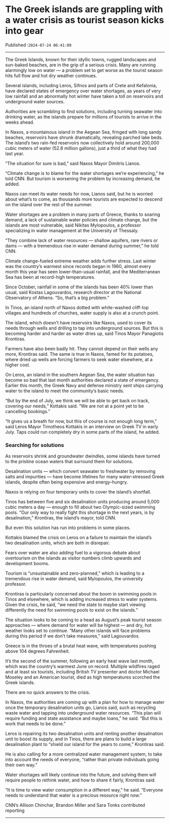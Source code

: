 # The Greek islands are grappling with a water crisis as tourist season kicks into gear

Published :`2024-07-24 06:41:09`

---

The Greek Islands, known for their idyllic towns, rugged landscapes and sun-baked beaches, are in the grip of a serious crisis. Many are running alarmingly low on water — a problem set to get worse as the tourist season hits full flow and hot dry weather continues.

Several islands, including Leros, Sifnos and parts of Crete and Kefalonia, have declared states of emergency over water shortages, as years of very low rainfall and an abnormally hot winter have taken a toll on reservoirs and underground water sources.

Authorities are scrambling to find solutions, including turning seawater into drinking water, as the islands prepare for millions of tourists to arrive in the weeks ahead.

In Naxos, a mountainous island in the Aegean Sea, fringed with long sandy beaches, reservoirs have shrunk dramatically, revealing parched lake beds. The island’s two rain-fed reservoirs now collectively hold around 200,000 cubic meters of water (52.8 million gallons), just a third of what they had last year.

“The situation for sure is bad,” said Naxos Mayor Dimitris Lianos.

“Climate change is to blame for the water shortages we’re experiencing,” he told CNN. But tourism is worsening the problem by increasing demand, he added.

Naxos can meet its water needs for now, Lianos said, but he is worried about what’s to come, as thousands more tourists are expected to descend on the island over the rest of the summer.

Water shortages are a problem in many parts of Greece, thanks to soaring demand, a lack of sustainable water policies and climate change, but the islands are most vulnerable, said Nikitas Mylopoulos, a professor specializing in water management at the University of Thessaly.

“They combine lack of water resources — shallow aquifers, rare rivers or dams — with a tremendous rise in water demand during summer,” he told CNN.

Climate change-fueled extreme weather adds further stress. Last winter was the country’s warmest since records began in 1960, almost every month this year has seen lower-than-usual rainfall, and the Mediterranean Sea has been at record-high temperatures.

Since October, rainfall in some of the islands has been 40% lower than usual, said Kostas Lagouvardos, research director at the National Observatory of Athens. “So, that’s a big problem.”

In Tinos, an island north of Naxos dotted with white-washed cliff-top villages and hundreds of churches, water supply is also at a crunch point.

The island, which doesn’t have reservoirs like Naxos, used to cover its needs through wells and drilling to tap into underground sources. But this is becoming harder and harder as water dries up, said Tinos Mayor Panagiotis Krontiras.

Farmers have also been badly hit. They cannot depend on their wells any more, Krontiras said. The same is true in Naxos, famed for its potatoes, where dried up wells are forcing farmers to seek water elsewhere, at a higher cost.

On Leros, an island in the southern Aegean Sea, the water situation has become so bad that last month authorities declared a state of emergency. Earlier this month, the Greek Navy and defense ministry sent ships carrying water to the island to meet the community’s basic needs.

“But by the end of July, we think we will be able to get back on track, covering our needs,” Kottakis said. “We are not at a point yet to be cancelling bookings.”

“It gives us a breath for now, but this of course is not enough long term,” said Leros Mayor Timotheos Kottakis in an interview on Greek TV in early July. Taps could run completely dry in some parts of the island, he added.

### Searching for solutions

As reservoirs shrink and groundwater dwindles, some islands have turned to the pristine ocean waters that surround them for solutions.

Desalination units — which convert seawater to freshwater by removing salts and impurities — have become lifelines for many water-stressed Greek islands, despite often being expensive and energy-hungry.

Naxos is relying on four temporary units to cover the island’s shortfall.

Tinos has between five and six desalination units producing around 5,000 cubic meters a day — enough to fill about two Olympic-sized swimming pools. “Our only way to really fight this shortage in the next years, is by desalination,” Krontiras, the island’s mayor, told CNN.

But even this solution has run into problems in some places.

Kottakis blamed the crisis on Leros on a failure to maintain the island’s two desalination units, which are both in disrepair.

Fears over water are also adding fuel to a vigorous debate about overtourism on the islands as visitor numbers climb upwards and development booms.

Tourism is “unsustainable and zero-planned,” which is leading to a tremendous rise in water demand, said Mylopoulos, the university professor.

Krontiras is particularly concerned about the boom in swimming pools in Tinos and elsewhere, which is adding increased stress to water systems. Given the crisis, he said, “we need the state to maybe start viewing differently the need for swimming pools to exist on the islands.”

The situation looks to be coming to a head as August’s peak tourist season approaches — where demand for water will be highest — and dry, hot weather looks set to continue. “Many other islands will face problems during this period if we don’t take measures,” said Lagouvardos.

Greece is in the throes of a brutal heat wave, with temperatures pushing above 104 degrees Fahrenheit.

It’s the second of the summer, following an early heat wave last month, which was the country’s warmest June on record. Multiple wildfires raged and at least six tourists, including British TV presenter and doctor Michael Moseley and an American tourist, died as high temperatures scorched the Greek islands.

There are no quick answers to the crisis.

In Naxos, the authorities are coming up with a plan for how to manage water once the temporary desalination units go, Lianos said, such as recycling waste water and tapping into underground water resources. “This plan will require funding and state assistance and maybe loans,” he said. “But this is work that needs to be done.”

Leros is repairing its two desalination units and renting another desalination unit to boost its supply, and in Tinos, there are plans to build a large desalination plant to “shield our island for the years to come,” Krontiras said.

He is also calling for a more centralized water management system, to take into account the needs of everyone, “rather than private individuals going their own way.”

Water shortages will likely continue into the future, and solving them will require people to rethink water, and how to share it fairly, Krontiras said.

“It is time to view water consumption in a different way,” he said. “Everyone needs to understand that water is a precious resource right now.”

CNN’s Allison Chinchar, Brandon Miller and Sara Tonks contributed reporting

---

